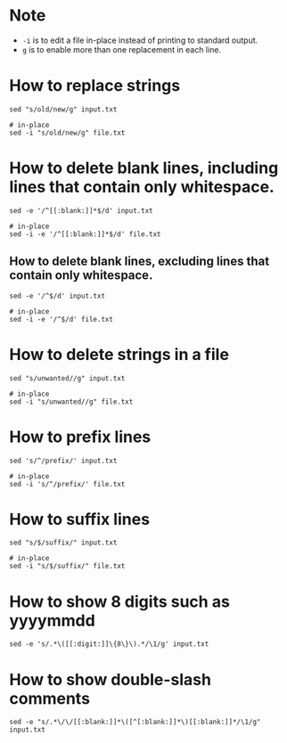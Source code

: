 # Note
* `-i` is to edit a file in-place instead of printing to standard output.
* `g` is to enable more than one replacement in each line.

# How to replace strings
```shell
sed "s/old/new/g" input.txt

# in-place
sed -i "s/old/new/g" file.txt
```

# How to delete blank lines, including lines that contain only whitespace.
```shell
sed -e '/^[[:blank:]]*$/d' input.txt

# in-place
sed -i -e '/^[[:blank:]]*$/d' file.txt
```

## How to delete blank lines, excluding lines that contain only whitespace.
```shell
sed -e '/^$/d' input.txt

# in-place
sed -i -e '/^$/d' file.txt
```

# How to delete strings in a file
```shell
sed "s/unwanted//g" input.txt

# in-place
sed -i "s/unwanted//g" file.txt
```

# How to prefix lines
```shell
sed 's/^/prefix/' input.txt

# in-place
sed -i 's/^/prefix/' file.txt
```

# How to suffix lines
```shell
sed "s/$/suffix/" input.txt

# in-place
sed -i "s/$/suffix/" file.txt
```

# How to show 8 digits such as yyyymmdd
```shell
sed -e 's/.*\([[:digit:]]\{8\}\).*/\1/g' input.txt
```

# How to show double-slash comments
```shell
sed -e "s/.*\/\/[[:blank:]]*\([^[:blank:]]*\)[[:blank:]]*/\1/g" input.txt
```

